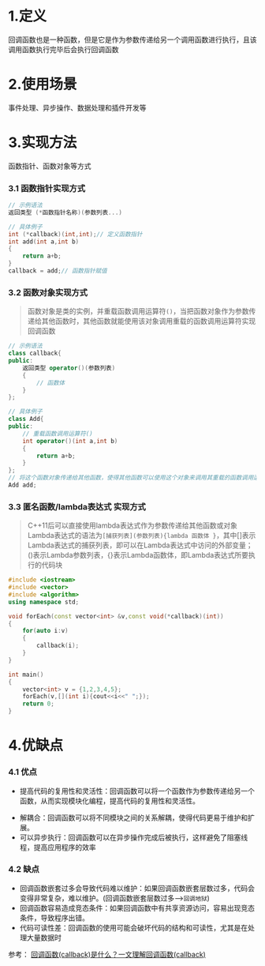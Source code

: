 
# 1.定义
回调函数也是一种函数，但是它是作为参数传递给另一个调用函数进行执行，且该调用函数执行完毕后会执行回调函数

# 2.使用场景
事件处理、异步操作、数据处理和插件开发等

# 3.实现方法
函数指针、函数对象等方式
### 3.1 函数指针实现方式
```cpp
// 示例语法
返回类型 (*函数指针名称)(参数列表...)

// 具体例子
int (*callback)(int,int);// 定义函数指针
int add(int a,int b)
{
	return a+b;
}
callback = add;// 函数指针赋值
```
### 3.2 函数对象实现方式
> 函数对象是类的实例，并重载函数调用运算符`()`，当把函数对象作为参数传递给其他函数时，其他函数就能使用该对象调用重载的函数调用运算符实现回调函数

```cpp
// 示例语法
class callback{
public:
	返回类型 operator()(参数列表)
	{
		// 函数体
	}
};

// 具体例子
class Add{
public:
	// 重载函数调用运算符()
	int operator()(int a,int b)
	{
		return a+b;
	}
};
// 将这个函数对象传递给其他函数，使得其他函数可以使用这个对象来调用其重载的函数调用运算符
Add add;
```

### 3.3 匿名函数/lambda表达式 实现方式
> C++11后可以直接使用lambda表达式作为参数传递给其他函数或对象
> Lambda表达式的语法为`[捕获列表](参数列表){lambda 函数体 }`，其中[]表示Lambda表达式的捕获列表，即可以在Lambda表达式中访问的外部变量；()表示Lambda参数列表，{}表示Lambda函数体，即Lambda表达式所要执行的代码块

```cpp
#include <iostream>
#include <vector>
#include <algorithm>
using namespace std;

void forEach(const vector<int> &v,const void(*callback)(int))
{
	for(auto i:v)
	{
		callback(i);
	}
}

int main()
{
	vector<int> v = {1,2,3,4,5};
	forEach(v,[](int i){cout<<i<<" ";});
	return 0;
}
```

# 4.优缺点
### 4.1 优点
+ 提高代码的复用性和灵活性：回调函数可以将一个函数作为参数传递给另一个函数，从而实现模块化编程，提高代码的复用性和灵活性。
- 解耦合：回调函数可以将不同模块之间的关系解耦，使得代码更易于维护和扩展。
- 可以异步执行：回调函数可以在异步操作完成后被执行，这样避免了阻塞线程，提高应用程序的效率
### 4.2 缺点
- 回调函数嵌套过多会导致代码难以维护：如果回调函数嵌套层数过多，代码会变得非常复杂，难以维护。(回调函数嵌套层数过多-->`回调地狱`)
- 回调函数容易造成竞态条件：如果回调函数中有共享资源访问，容易出现竞态条件，导致程序出错。
- 代码可读性差：回调函数的使用可能会破坏代码的结构和可读性，尤其是在处理大量数据时


参考：
[回调函数(callback)是什么？一文理解回调函数(callback)](https://mp.weixin.qq.com/s/p71yXu4o8Px4J9uSgHdLFA)

